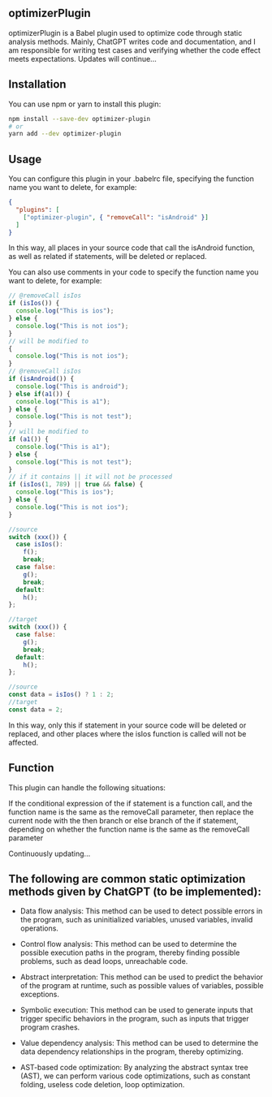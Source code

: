 ## optimizerPlugin
optimizerPlugin is a Babel plugin used to optimize code through static analysis methods. Mainly, ChatGPT writes code and documentation, and I am responsible for writing test cases and verifying whether the code effect meets expectations. Updates will continue...

## Installation
You can use npm or yarn to install this plugin:
```bash
npm install --save-dev optimizer-plugin
# or
yarn add --dev optimizer-plugin
```

## Usage
You can configure this plugin in your .babelrc file, specifying the function name you want to delete, for example:
```json
{
  "plugins": [
    ["optimizer-plugin", { "removeCall": "isAndroid" }]
  ]
}
```

In this way, all places in your source code that call the isAndroid function, as well as related if statements, will be deleted or replaced.

You can also use comments in your code to specify the function name you want to delete, for example:
```javascript
// @removeCall isIos
if (isIos()) {
  console.log("This is ios");
} else {
  console.log("This is not ios");
}
// will be modified to
{
  console.log("This is not ios");
}
// @removeCall isIos
if (isAndroid()) {
  console.log("This is android");
} else if(a1()) {
  console.log("This is a1");
} else {
  console.log("This is not test");
}
// will be modified to
if (a1()) {
  console.log("This is a1");
} else {
  console.log("This is not test");
}
// if it contains || it will not be processed
if (isIos(1, 789) || true && false) {
  console.log("This is ios");
} else {
  console.log("This is not ios");
}

//source
switch (xxx()) {
  case isIos():
    f();
    break;
  case false:
    g();
    break;
  default:
    h();
};

//target
switch (xxx()) {
  case false:
    g();
    break;
  default:
    h();
};

//source
const data = isIos() ? 1 : 2;
//target
const data = 2;
```

In this way, only this if statement in your source code will be deleted or replaced, and other places where the isIos function is called will not be affected.

## Function
This plugin can handle the following situations:

If the conditional expression of the if statement is a function call, and the function name is the same as the removeCall parameter, then replace the current node with the then branch or else branch of the if statement, depending on whether the function name is the same as the removeCall parameter

Continuously updating...

## The following are common static optimization methods given by ChatGPT (to be implemented):
- Data flow analysis: This method can be used to detect possible errors in the program, such as uninitialized variables, unused variables, invalid operations.

- Control flow analysis: This method can be used to determine the possible execution paths in the program, thereby finding possible problems, such as dead loops, unreachable code.

- Abstract interpretation: This method can be used to predict the behavior of the program at runtime, such as possible values of variables, possible exceptions.

- Symbolic execution: This method can be used to generate inputs that trigger specific behaviors in the program, such as inputs that trigger program crashes.

- Value dependency analysis: This method can be used to determine the data dependency relationships in the program, thereby optimizing.

- AST-based code optimization: By analyzing the abstract syntax tree (AST), we can perform various code optimizations, such as constant folding, useless code deletion, loop optimization.
